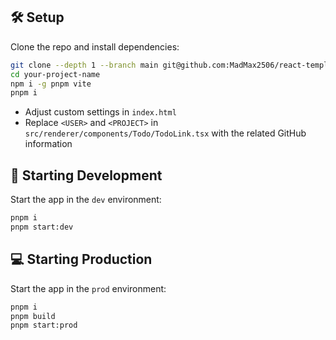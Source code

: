 ## :hammer_and_wrench: Setup

Clone the repo and install dependencies:

```bash
git clone --depth 1 --branch main git@github.com:MadMax2506/react-template.git your-project-name
cd your-project-name
npm i -g pnpm vite
pnpm i
```

* Adjust custom settings in `index.html`
* Replace `<USER>` and `<PROJECT>` in `src/renderer/components/Todo/TodoLink.tsx` with the related GitHub information

## :nut_and_bolt: Starting Development

Start the app in the `dev` environment:

```bash
pnpm i
pnpm start:dev
```

## :computer: Starting Production

Start the app in the `prod` environment:

```bash
pnpm i
pnpm build
pnpm start:prod
```
